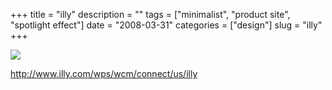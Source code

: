 +++
title = "illy"
description = ""
tags = ["minimalist", "product site", "spotlight effect"]
date = "2008-03-31"
categories = ["design"]
slug = "illy"
+++


 

  <div id="screens-thumbs" class="clearfix">
    <div class="txt-center" id="design-submission"><a href="http://www.illy.com/wps/wcm/connect/us/illy"><img id='bluga-thumbnail-765' class='bluga-thumbnail large' src='//media.konigi.com/bluga/
wt47f2757a29c20.jpg'/></a></div>  
  </div>   
<p><a href="http://www.illy.com/wps/wcm/connect/us/illy">http://www.illy.com/wps/wcm/connect/us/illy</a></p>




